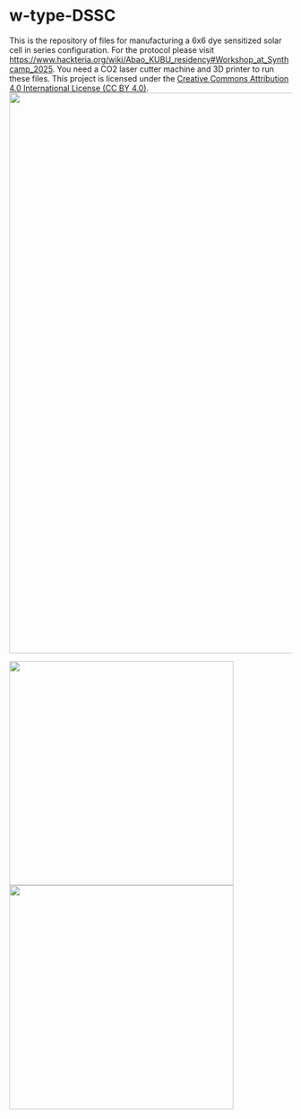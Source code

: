 # w-type-DSSC
This is the repository of files for manufacturing a 6x6 dye sensitized solar cell in series configuration. For the protocol please visit https://www.hackteria.org/wiki/Abao_KUBU_residency#Workshop_at_Synthcamp_2025.
You need a CO2 laser cutter machine and 3D printer to run these files.
This project is licensed under the [Creative Commons Attribution 4.0 International License (CC BY 4.0)](https://creativecommons.org/licenses/by/4.0/).
<img src="https://github.com/user-attachments/assets/f4e14a95-77a6-42c2-9331-ca4a3bf761e4" width="1000"/>

<img src="https://github.com/user-attachments/assets/4f2388d8-86a3-4e4f-9480-a0298b20494b" width="400"/>
<img src="https://github.com/user-attachments/assets/303f8cc7-21a7-44f5-a7fa-9469fa9980ed" width="400"/>

